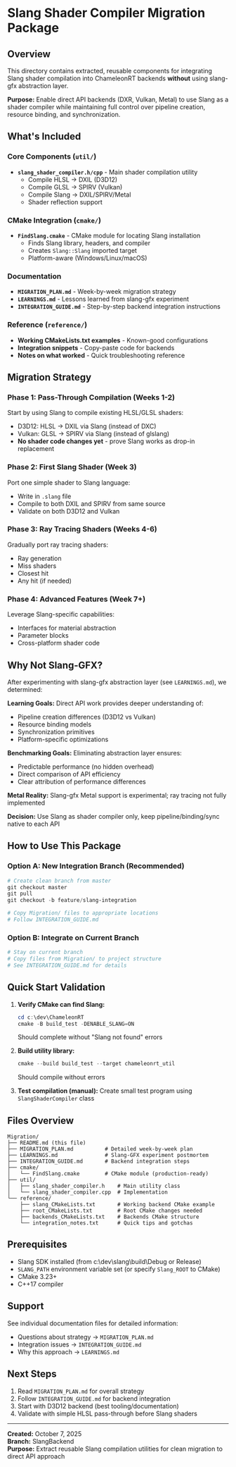 # Slang Shader Compiler Migration Package

## Overview
This directory contains extracted, reusable components for integrating Slang shader compilation into ChameleonRT backends **without** using slang-gfx abstraction layer.

**Purpose:** Enable direct API backends (DXR, Vulkan, Metal) to use Slang as a shader compiler while maintaining full control over pipeline creation, resource binding, and synchronization.

## What's Included

### Core Components (`util/`)
- **`slang_shader_compiler.h/cpp`** - Main shader compilation utility
  - Compile HLSL → DXIL (D3D12)
  - Compile GLSL → SPIRV (Vulkan)
  - Compile Slang → DXIL/SPIRV/Metal
  - Shader reflection support

### CMake Integration (`cmake/`)
- **`FindSlang.cmake`** - CMake module for locating Slang installation
  - Finds Slang library, headers, and compiler
  - Creates `Slang::Slang` imported target
  - Platform-aware (Windows/Linux/macOS)

### Documentation
- **`MIGRATION_PLAN.md`** - Week-by-week migration strategy
- **`LEARNINGS.md`** - Lessons learned from slang-gfx experiment
- **`INTEGRATION_GUIDE.md`** - Step-by-step backend integration instructions

### Reference (`reference/`)
- **Working CMakeLists.txt examples** - Known-good configurations
- **Integration snippets** - Copy-paste code for backends
- **Notes on what worked** - Quick troubleshooting reference

## Migration Strategy

### Phase 1: Pass-Through Compilation (Weeks 1-2)
Start by using Slang to compile existing HLSL/GLSL shaders:
- D3D12: HLSL → DXIL via Slang (instead of DXC)
- Vulkan: GLSL → SPIRV via Slang (instead of glslang)
- **No shader code changes yet** - prove Slang works as drop-in replacement

### Phase 2: First Slang Shader (Week 3)
Port one simple shader to Slang language:
- Write in `.slang` file
- Compile to both DXIL and SPIRV from same source
- Validate on both D3D12 and Vulkan

### Phase 3: Ray Tracing Shaders (Weeks 4-6)
Gradually port ray tracing shaders:
- Ray generation
- Miss shaders
- Closest hit
- Any hit (if needed)

### Phase 4: Advanced Features (Week 7+)
Leverage Slang-specific capabilities:
- Interfaces for material abstraction
- Parameter blocks
- Cross-platform shader code

## Why Not Slang-GFX?

After experimenting with slang-gfx abstraction layer (see `LEARNINGS.md`), we determined:

**Learning Goals:** Direct API work provides deeper understanding of:
- Pipeline creation differences (D3D12 vs Vulkan)
- Resource binding models
- Synchronization primitives
- Platform-specific optimizations

**Benchmarking Goals:** Eliminating abstraction layer ensures:
- Predictable performance (no hidden overhead)
- Direct comparison of API efficiency
- Clear attribution of performance differences

**Metal Reality:** Slang-gfx Metal support is experimental; ray tracing not fully implemented

**Decision:** Use Slang as shader compiler only, keep pipeline/binding/sync native to each API

## How to Use This Package

### Option A: New Integration Branch (Recommended)
```powershell
# Create clean branch from master
git checkout master
git pull
git checkout -b feature/slang-integration

# Copy Migration/ files to appropriate locations
# Follow INTEGRATION_GUIDE.md
```

### Option B: Integrate on Current Branch
```powershell
# Stay on current branch
# Copy files from Migration/ to project structure
# See INTEGRATION_GUIDE.md for details
```

## Quick Start Validation

1. **Verify CMake can find Slang:**
   ```powershell
   cd c:\dev\ChameleonRT
   cmake -B build_test -DENABLE_SLANG=ON
   ```
   Should complete without "Slang not found" errors

2. **Build utility library:**
   ```powershell
   cmake --build build_test --target chameleonrt_util
   ```
   Should compile without errors

3. **Test compilation (manual):**
   Create small test program using `SlangShaderCompiler` class

## Files Overview

```
Migration/
├── README.md (this file)
├── MIGRATION_PLAN.md          # Detailed week-by-week plan
├── LEARNINGS.md               # Slang-GFX experiment postmortem
├── INTEGRATION_GUIDE.md       # Backend integration steps
├── cmake/
│   └── FindSlang.cmake        # CMake module (production-ready)
├── util/
│   ├── slang_shader_compiler.h    # Main utility class
│   └── slang_shader_compiler.cpp  # Implementation
└── reference/
    ├── slang_CMakeLists.txt       # Working backend CMake example
    ├── root_CMakeLists.txt        # Root CMake changes needed
    ├── backends_CMakeLists.txt    # Backends CMake structure
    └── integration_notes.txt      # Quick tips and gotchas
```

## Prerequisites

- Slang SDK installed (from c:\dev\slang\build\Debug or Release)
- `SLANG_PATH` environment variable set (or specify `Slang_ROOT` to CMake)
- CMake 3.23+
- C++17 compiler

## Support

See individual documentation files for detailed information:
- Questions about strategy → `MIGRATION_PLAN.md`
- Integration issues → `INTEGRATION_GUIDE.md`
- Why this approach → `LEARNINGS.md`

## Next Steps

1. Read `MIGRATION_PLAN.md` for overall strategy
2. Follow `INTEGRATION_GUIDE.md` for backend integration
3. Start with D3D12 backend (best tooling/documentation)
4. Validate with simple HLSL pass-through before Slang shaders

---

**Created:** October 7, 2025  
**Branch:** SlangBackend  
**Purpose:** Extract reusable Slang compilation utilities for clean migration to direct API approach
